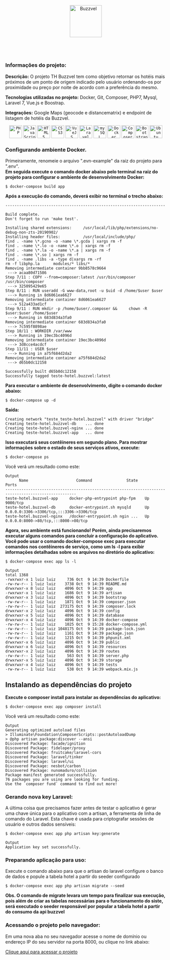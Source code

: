 <br> <br>

<div align="center">  
    <img alt="Buzzvel" height="100" src="http://icons.luizlima.online/buzzvel/buzzvel.png">
</div>

<br><br>

##

### Informações do projeto:

**Descrição:** O projeto TH Buzzvel tem como objetivo retornar os hotéis mais próximos de um ponto de origem indicado pelo usuário ordenando-os por proximidade ou preço por noite de acordo com a preferência do mesmo.

**Tecnologias utilizadas no projeto:** Docker, Git,  Composer, PHP7, Mysql, Laravel 7, Vue.js e Boostrap. 

**Integrações:** Google Maps (geocode e distancematrix) e endpoint de listagem de hotéis da Buzzvel.     

 <div align="center">
  <code><img alt="PHP"        height="40" src="http://icons.luizlima.online/php/php-original.svg"></code>
  <code><img alt="JavaScript" height="40" src="http://icons.luizlima.online/javascript/javascript-original.svg"></code>
  <code><img alt="HTML5"      height="40" src="http://icons.luizlima.online/html5/html5-plain.svg"></code>
  <code><img alt="CSS3"       height="40" src="http://icons.luizlima.online/css3/css3-plain.svg"></code>
  <code><img alt="VueJS"      height="40" src="http://icons.luizlima.online/vuejs/vuejs-original.svg"></code>
  <code><img alt="Laravel"    height="40" src="http://icons.luizlima.online/laravel/laravel-plain.svg"></code>
  <code><img alt="mySQL"      height="40" src="http://icons.luizlima.online/mysql/mysql-plain.svg"></code>
  <code><img alt="Docker"     height="40" src="http://icons.luizlima.online/docker/docker-original.svg"></code>
  <code><img alt="Composer"   height="40" src="http://icons.luizlima.online/composer/composer-original.svg"></code>
  <code><img alt="Bootstrap"  height="40" src="http://icons.luizlima.online/bootstrap/bootstrap-plain.svg"></code>
  <code><img alt="Ubuntu"     height="40" src="http://icons.luizlima.online/ubuntu/ubuntu-plain.svg"></code>
 </div>




### Configurando ambiente Docker.

Primeiramente, renomeie o arquivo ".evn-example" da raiz do projeto para ".env".<br/> 
**Em seguida execute o comando docker abaixo pelo terminal na raiz do projeto para configurar o ambiente de desenvolvimento Docker:**

`$ docker-compose build app`

**Após a execução do comando, deverá exibir no terminal o trecho abaixo:**

```
----------------------------------------------------------------------

Build complete.
Don't forget to run 'make test'.

Installing shared extensions:     /usr/local/lib/php/extensions/no-debug-non-zts-20190902/
Installing header files:          /usr/local/include/php/
find . -name \*.gcno -o -name \*.gcda | xargs rm -f
find . -name \*.lo -o -name \*.o | xargs rm -f
find . -name \*.la -o -name \*.a | xargs rm -f
find . -name \*.so | xargs rm -f
find . -name .libs -a -type d|xargs rm -rf
rm -f libphp.la      modules/* libs/*
Removing intermediate container 9bb8578c9664
 ---> acaa80d71586
Step 7/11 : COPY --from=composer:latest /usr/bin/composer /usr/bin/composer
 ---> 325095429e65
Step 8/11 : RUN useradd -G www-data,root -u $uid -d /home/$user $user
 ---> Running in 8d6061ea6627
Removing intermediate container 8d6061ea6627
 ---> 512a433ad1cf
Step 9/11 : RUN mkdir -p /home/$user/.composer &&     chown -R $user:$user /home/$user
 ---> Running in 683d834a3fa0
Removing intermediate container 683d834a3fa0
 ---> 7c595f8898ae
Step 10/11 : WORKDIR /var/www
 ---> Running in 19ec3bc4096d
Removing intermediate container 19ec3bc4096d
 ---> 3d8cce4acdcf
Step 11/11 : USER $user
 ---> Running in a75f684d2da2
Removing intermediate container a75f684d2da2
 ---> d65b0dc12158

Successfully built d65b0dc12158
Successfully tagged teste-hotel.buzzvel:latest

```

**Para executar o ambiente de desenvolvimento, digite o comando docker abaixo:**

```
$ docker-compose up -d
```

**Saída:**
```
Creating network "teste_teste-hotel.buzzvel" with driver "bridge"
Creating teste-hotel.buzzvel-db    ... done
Creating teste-hotel.buzzvel-nginx ... done
Creating teste-hotel.buzzvel-app   ... done

```

**Isso executará seus contêineres em segundo plano. Para mostrar informações sobre o estado de seus serviços ativos, execute:**

`$ docker-compose ps`

Você verá um resultado como este:

```
Output
      Name                     Command               State                    Ports                  
-----------------------------------------------------------------------------------------------------
teste-hotel.buzzvel-app     docker-php-entrypoint php-fpm    Up      9000/tcp                                
teste-hotel.buzzvel-db      docker-entrypoint.sh mysqld      Up      0.0.0.0:3306->3306/tcp,:::3306->3306/tcp
teste-hotel.buzzvel-nginx   /docker-entrypoint.sh ngin ...   Up      0.0.0.0:8000->80/tcp,:::8000->80/tcp    

```

**Agora, seu ambiente está funcionando! Porém, ainda precisaremos executar alguns comandos para concluir a configuração do aplicativo. Você pode usar o comando docker-compose exec para executar comandos nos contêineres de serviço, como um ls -l para exibir informações detalhadas sobre os arquivos no diretório do aplicativo:**

`$ docker-compose exec app ls -l`

```
Output
total 1368
-rwxrwxr-x 1 luiz luiz     736 Oct  9 14:39 Dockerfile
-rw-rw-r-- 1 luiz luiz    3738 Oct  9 14:39 README.md
drwxrwxr-x 8 luiz luiz    4096 Oct  9 14:39 app
-rwxrwxr-x 1 luiz luiz    1686 Oct  9 14:39 artisan
drwxrwxr-x 3 luiz luiz    4096 Oct  9 14:39 bootstrap
-rw-rw-r-- 1 luiz luiz    1871 Oct  9 14:39 composer.json
-rw-rw-r-- 1 luiz luiz  273175 Oct  9 14:39 composer.lock
drwxrwxr-x 2 luiz luiz    4096 Oct  9 14:39 config
drwxrwxr-x 5 luiz luiz    4096 Oct  9 14:39 database
drwxrwxr-x 4 luiz luiz    4096 Oct  9 14:39 docker-compose
-rw-rw-r-- 1 luiz luiz    1025 Oct  9 15:28 docker-compose.yml
-rw-rw-r-- 1 luiz luiz 1048175 Oct  9 14:39 package-lock.json
-rw-rw-r-- 1 luiz luiz    1161 Oct  9 14:39 package.json
-rw-rw-r-- 1 luiz luiz    1215 Oct  9 14:39 phpunit.xml
drwxrwxr-x 6 luiz luiz    4096 Oct  9 14:39 public
drwxrwxr-x 6 luiz luiz    4096 Oct  9 14:39 resources
drwxrwxr-x 2 luiz luiz    4096 Oct  9 14:39 routes
-rw-rw-r-- 1 luiz luiz     563 Oct  9 14:39 server.php
drwxrwxr-x 5 luiz luiz    4096 Oct  9 14:39 storage
drwxrwxr-x 4 luiz luiz    4096 Oct  9 14:39 tests
-rw-rw-r-- 1 luiz luiz     538 Oct  9 14:39 webpack.mix.js

```

## Instalando as dependências do projeto

**Execute o composer install para instalar as dependências do aplicativo:**

```$ docker-compose exec app composer install```

Você verá um resultado como este:

```
Output
Generating optimized autoload files
> Illuminate\Foundation\ComposerScripts::postAutoloadDump
> @php artisan package:discover --ansi
Discovered Package: facade/ignition
Discovered Package: fideloper/proxy
Discovered Package: fruitcake/laravel-cors
Discovered Package: laravel/tinker
Discovered Package: laravel/ui
Discovered Package: nesbot/carbon
Discovered Package: nunomaduro/collision
Package manifest generated successfully.
76 packages you are using are looking for funding.
Use the `composer fund` command to find out more!

```

### Gerando nova key Laravel:

A última coisa que precisamos fazer antes de testar o aplicativo é gerar uma chave única para o aplicativo com a artisan, a ferramenta de linha de comando do Laravel. Esta chave é usada para criptografar sessões de usuário e outros dados sensíveis:

```$ docker-compose exec app php artisan key:generate```

```
Output
Application key set successfully.
```

### Preparando aplicação para uso:

Execute o comando abaixo para que o artisan do laravel configure o banco de dados e popule a tabela hotel a partir do seeder configurado

```$ docker-compose exec app php artisan migrate --seed```

**Obs. O comando de migrate levara um tempo para finalizar sua execução, pois além de criar as tabelas necessárias para o funcionamento do siste, será executado o seeder responsável por popular a tabela hotel a partir do consumo da api buzzvel**


### Acessando o projeto pelo navegador:

Em uma nova aba no seu navegador acesse o nome de domínio ou endereço IP do seu servidor na porta 8000, ou clique no link abaixo:

[Clique aqui para acessar o projeto](http://localhost:8000)
